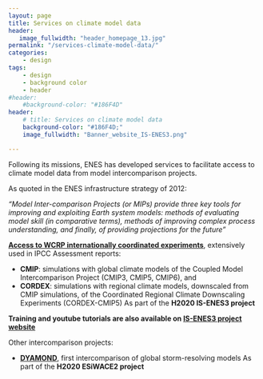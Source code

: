 ```yaml
---
layout: page
title: Services on climate model data
header:
   image_fullwidth: "header_homepage_13.jpg"
permalink: "/services-climate-model-data/"
categories:
    - design
tags:
    - design
    - background color
    - header
#header:
    #background-color: "#186F4D"
header:
    # title: Services on climate model data
    background-color: "#186F4D;"
    image_fullwidth: "Banner_website_IS-ENES3.png"

---
```


Following its missions, ENES has developed services to facilitate access to climate model data from model intercomparison projects. 

As quoted in the ENES infrastructure strategy of 2012: 

 *“Model Inter-comparison Projects (or MIPs) provide three key tools for improving and exploiting Earth system models: methods of evaluating model skill (in comparative terms), methods of improving complex process understanding, and finally, of providing projections for the future”*


**[Access to WCRP internationally coordinated experiments](https://is-enes3.github.io/IS-ENES-Website/services-data-metadata/)**, extensively used in IPCC Assessment reports: 

-	**CMIP**: simulations with global climate models of the Coupled Model Intercomparison Project (CMIP3, CMIP5, CMIP6), and
-	**CORDEX**: simulations with regional climate models, downscaled from CMIP simulations, of the Coordinated Regional Climate Downscaling Experiments (CORDEX-CMIP5)
As part of the **H2020 IS-ENES3 project**

**Training and youtube tutorials are also available on [IS-ENES3 project website](https://is-enes3.github.io/IS-ENES-Website/training/)**


Other intercomparison projects:

-	**[DYAMOND](https://www.esiwace.eu/services/dyamond-initiative)**, first intercomparison of global storm-resolving models
As part of the **H2020 ESiWACE2 project**

